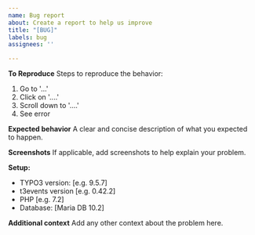 ```yaml
---
name: Bug report
about: Create a report to help us improve
title: "[BUG]"
labels: bug
assignees: ''

---
```


**To Reproduce**
Steps to reproduce the behavior:
1. Go to '...'
2. Click on '....'
3. Scroll down to '....'
4. See error

**Expected behavior**
A clear and concise description of what you expected to happen.

**Screenshots**
If applicable, add screenshots to help explain your problem.

**Setup:**
 - TYPO3 version: [e.g. 9.5.7]
 - t3events version [e.g. 0.42.2]
 - PHP [e.g. 7.2]
 - Database: [Maria DB 10.2]

**Additional context**
Add any other context about the problem here.
